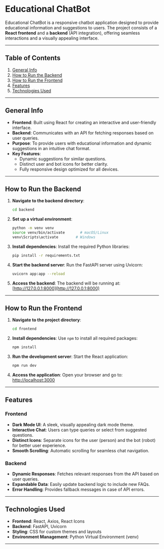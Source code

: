﻿# Educational ChatBot

Educational ChatBot is a responsive chatbot application designed to provide educational information and suggestions to users. The project consists of a **React frontend** and a **backend** (API integration), offering seamless interactions and a visually appealing interface.

---

## Table of Contents

1. [General Info](#general-info)
2. [How to Run the Backend](#how-to-run-the-backend)
3. [How to Run the Frontend](#how-to-run-the-frontend)
4. [Features](#features)
5. [Technologies Used](#technologies-used)

---

## General Info

- **Frontend**: Built using React for creating an interactive and user-friendly interface.
- **Backend**: Communicates with an API for fetching responses based on user queries.
- **Purpose**: To provide users with educational information and dynamic suggestions in an intuitive chat format.
- **Key Features**:
  - Dynamic suggestions for similar questions.
  - Distinct user and bot icons for better clarity.
  - Fully responsive design optimized for all devices.

---

## How to Run the Backend

1. **Navigate to the backend directory**:

   ```bash
   cd backend
   ```

2. **Set up a virtual environment**:

   ```bash
   python -m venv venv
   source venv/bin/activate       # macOS/Linux
   venv\Scripts\activate        # Windows
   ```

3. **Install dependencies**:
   Install the required Python libraries:

   ```bash
   pip install -r requirements.txt
   ```

4. **Start the backend server**:
   Run the FastAPI server using Uvicorn:

   ```bash
   uvicorn app:app --reload
   ```

5. **Access the backend**:
   The backend will be running at:
   [http://127.0.0.1:8000](http://127.0.0.1:8000)

---

## How to Run the Frontend

1. **Navigate to the project directory**:

   ```bash
   cd frontend
   ```

2. **Install dependencies**:
   Use `npm` to install all required packages:

   ```bash
   npm install
   ```

3. **Run the development server**:
   Start the React application:

   ```bash
   npm run dev
   ```

4. **Access the application**:
   Open your browser and go to:
   [http://localhost:3000](http://localhost:3000)

---

## Features

### Frontend

- **Dark Mode UI**: A sleek, visually appealing dark mode theme.
- **Interactive Chat**: Users can type queries or select from suggested questions.
- **Distinct Icons**: Separate icons for the user (person) and the bot (robot) for better user experience.
- **Smooth Scrolling**: Automatic scrolling for seamless chat navigation.

### Backend

- **Dynamic Responses**: Fetches relevant responses from the API based on user queries.
- **Expandable Data**: Easily update backend logic to include new FAQs.
- **Error Handling**: Provides fallback messages in case of API errors.

---

## Technologies Used

- **Frontend**: React, Axios, React Icons
- **Backend**: FastAPI, Uvicorn
- **Styling**: CSS for custom themes and layouts
- **Environment Management**: Python Virtual Environment (venv)

---
